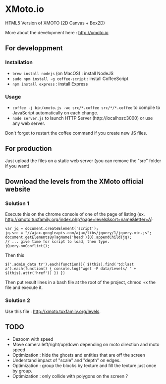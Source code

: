 XMoto.io
========

HTML5 Version of XMOTO (2D Canvas + Box2D)

More about the development here : http://xmoto.io

## For developpment

### Installation

 * ```brew install nodejs``` (on MacOS) : install NodeJS
 * ```sudo npm install -g coffee-script``` : install CoffeeScript
 * ```npm install express``` : install Express

### Usage

 * ```coffee -j bin/xmoto.js -wc src/*.coffee src/*/*.coffee``` to compile to JavaScript automatically on each change.
 * ```node server.js``` to launch HTTP Server (http://localhost:3000) or use any web server.

Don't forget to restart the coffee command if you create new JS files.

## For production

Just upload the files on a static web server (you can remove the "src" folder if you want)

## Download the levels from the XMoto official website

### Solution 1

Execute this on the chrome console of one of the page of listing (ex. http://xmoto.tuxfamily.org/index.php?page=levels&sort=name&letter=A)

```
var jq = document.createElement('script');
jq.src = "//ajax.googleapis.com/ajax/libs/jquery/1/jquery.min.js";
document.getElementsByTagName('head')[0].appendChild(jq);
// ... give time for script to load, then type.
jQuery.noConflict();
```

Then this

```
$('.admin_data tr').each(function(){ $(this).find('td:last a').each(function() { console.log("wget -P data/Levels/ " + $(this).attr('href')) }) })
```

Then put result lines in a bash file at the root of the project, chmod +x the file and execute it.

### Solution 2

Use this file : http://xmoto.tuxfamily.org/levels.

## TODO

 * Dezoom with speed
 * Move camera left/right/up/down depending on moto direction and moto speed
 * Optimization : hide the ghosts and entities that are off the screen
 * Understand impact of "scale" and "depth" on edges.
 * Optimization : group the blocks by texture and fill the texture just once by group.
 * Optimization : only collide with polygons on the screen ?

